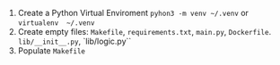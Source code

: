 1. Create a Python Virtual Enviroment `pyhon3 -m venv ~/.venv` or `virtualenv  ~/.venv`
2. Create empty files: `Makefile`, `requirements.txt`, `main.py`, `Dockerfile`. `lib/__init__.py`, `lib/logic.py``
3. Populate `Makefile`

